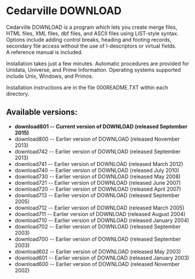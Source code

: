 # Cedarville DOWNLOAD


Cedarville DOWNLOAD is a program which lets you create merge files, HTML files,
XML files, dbf files, and ASCII files using LIST-style syntax.  Options 
include adding control breaks, heading and footing records, secondary
file access without the use of I-descriptors or virtual fields.  
A reference manual is included.

Installation takes just a few minutes.  Automatic procedures are provided
for Unidata, Universe, and Prime Information.  Operating systems supported
include Unix, Windows, and Primos.

Installation instructions are in the file 000README.TXT within each
directory.


## Available versions:

- **download801 -- Current version of DOWNLOAD (released September 2015)**
- download800 -- Earlier version of DOWNLOAD (released November 2013)
- download742 -- Earlier version of DOWNLOAD (released September 2013)
- download741 -- Earlier version of DOWNLOAD (released March 2012)
- download740 -- Earlier version of DOWNLOAD (released July 2010)
- download730 -- Earlier version of DOWNLOAD (released May 2008)
- download721 -- Earlier version of DOWNLOAD (released June 2007)
- download720 -- Earlier version of DOWNLOAD (released April 2007)
- download713 -- Earlier version of DOWNLOAD (released September 2005)
- download712 -- Earlier version of DOWNLOAD (released March 2005)
- download711 -- Earlier version of DOWNLOAD (released August 2004)
- download710 -- Earlier version of DOWNLOAD (released January 2004)
- download702 -- Earlier version of DOWNLOAD (released September 2003)
- download700 -- Earlier version of DOWNLOAD (released September 2003)
- download602 -- Earlier version of DOWNLOAD (released May 2003)
- download601 -- Earlier version of DOWNLOAD (released January 2003)
- download600 -- Earlier version of DOWNLOAD (released November 2002)


